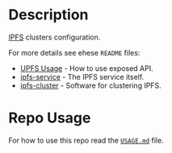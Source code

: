 # Description

[IPFS](https://ipfs.io/) clusters configuration.

For more details see ehese `README` files:

* [UPFS Usage](ansible/roles/ipfs-service/USAGE.md) - How to use exposed API.
* [ipfs-service](ansible/roles/ipfs-service) - The IPFS service itself.
* [ipfs-cluster](ansible/roles/ipfs-cluster) - Software for clustering IPFS.

# Repo Usage

For how to use this repo read the [`USAGE.md`](USAGE.md) file.

